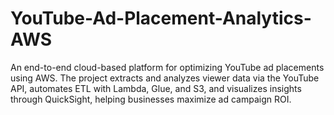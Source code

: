 # YouTube-Ad-Placement-Analytics-AWS
An end-to-end cloud-based platform for optimizing YouTube ad placements using AWS. The project extracts and analyzes viewer data via the YouTube API, automates ETL with Lambda, Glue, and S3, and visualizes insights through QuickSight, helping businesses maximize ad campaign ROI.
